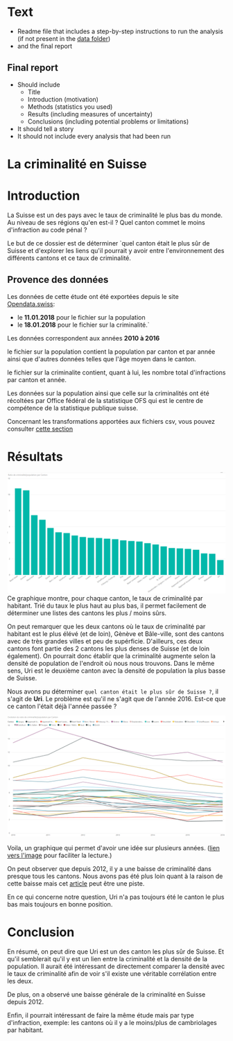 # Text

 * Readme file that includes a step-by-step instructions to run the analysis (if not present in the [data folder](../data/readme.md))
 * and the final report

## Final report
 * Should include
   * Title
   * Introduction (motivation)
   * Methods (statistics you used)
   * Results (including measures of uncertainty)
   * Conclusions (including potential problems or limitations)
 * It should tell a story
 * It should not include every analysis that had been run

# La criminalité en Suisse
# Introduction
La Suisse est un des pays avec le taux de criminalité le plus bas du monde. Au niveau de ses régions qu'en est-il ? Quel canton commet le moins d'infraction au code pénal ?  

Le but de ce dossier est de déterminer `quel canton était le plus sûr de Suisse et d'explorer les liens qu'il pourrait y avoir entre l'environnement des différents cantons et ce taux de criminalité.


## Provence des données
Les données de cette étude ont été exportées depuis le site [Opendata.swiss](https://opendata.swiss/en/):
- le <b>11.01.2018</b> pour le fichier sur la population
- le <b>18.01.2018</b> pour le fichier sur la criminalité.`

Les données correspondent aux années  <b>2010 à 2016</b>


le fichier sur la population contient la population par canton et par année ainsi que d'autres données telles que l'âge moyen dans le canton.

le fichier sur la criminalite contient, quant à lui, les nombre total d'infractions par canton et année.

Les données sur la population ainsi que celle sur la criminalités ont été récoltées par Office fédéral de la statistique OFS qui est le centre de compétence de la statistique publique suisse.

Concernant les transformations apportées aux fichiers csv, vous pouvez consulter [cette section ](../code/code/readme.md)

# Résultats
<img src="../figures/final/2016-CriminaliteParCanton.png" alt="crimnalité par canton en 2016"/>
Ce graphique montre, pour chaque canton, le taux de criminalité par habitant. Trié du taux le plus haut au plus bas, il permet facilement de déterminer une listes des cantons les plus / moins sûrs.


On peut remarquer que les deux cantons où le taux de criminalité par habitant est le plus élévé (et de loin), Gènève et Bâle-ville, sont des cantons avec de très grandes villes et peu de supérficie. D'ailleurs, ces deux cantons font partie des 2 cantons les plus denses de Suisse (et de loin également). On pourrait donc établir que la criminalité augmente selon la densité de population de l'endroit où nous nous trouvons. Dans le même sens, Uri est le deuxième canton avec la densité de population la plus basse de Suisse.


Nous avons pu déterminer `quel canton était le plus sûr de Suisse ?`, il s'agit de <b>Uri</b>. Le problème est qu'il ne s'agit que de l'année 2016. Est-ce que ce canton l'était déjà l'année passée ? 


<img src="../figures/final/EvolutionCriminaliteParCanton.png" alt="Evolution de la criminalité par canton et année">

Voila, un graphique qui permet d'avoir une idée sur plusieurs années. ([lien vers l'image](../figures/final/EvolutionCriminaliteParCanton.png) pour faciliter la lecture.)

On peut observer que depuis 2012, il y a une baisse de criminalité dans presque tous les cantons. Nous avons pas été plus loin quant à la raison de cette baisse mais cet [article](https://www.24heures.ch/suisse/parlement-veut-durcir-code-penal/story/25814435) peut être une piste.

En ce qui concerne notre question, Uri n'a pas toujours été le canton le plus bas mais toujours en bonne position.



# Conclusion
En résumé, on peut dire que Uri est un des canton les plus sûr de Suisse. Et qu'il semblerait qu'il y est un lien entre la criminalité et la densité de la population. Il aurait été intéressant de directement comparer la densité avec le taux de criminalité afin de voir s'il existe une véritable corrélation entre les deux.

 De plus, on a observé une baisse générale de la criminalité en Suisse depuis 2012.

 Enfin, il pourrait intéressant de faire la même étude mais par type d'infraction, exemple: les cantons où il y a le moins/plus de cambriolages par habitant. 


